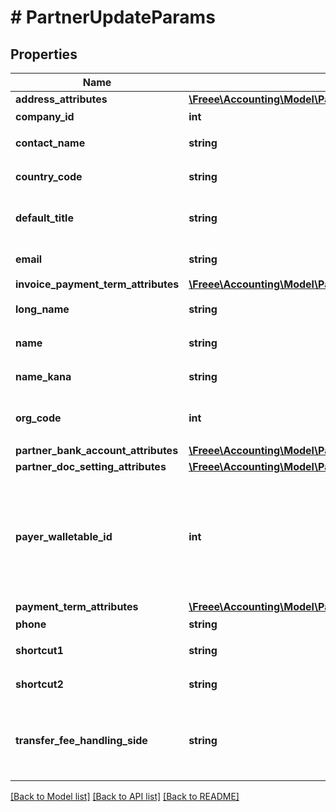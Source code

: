 # # PartnerUpdateParams

## Properties

Name | Type | Description | Notes
------------ | ------------- | ------------- | -------------
**address_attributes** | [**\Freee\Accounting\Model\PartnerCreateParamsAddressAttributes**](PartnerCreateParamsAddressAttributes.md) |  | [optional] 
**company_id** | **int** | 事業所ID | 
**contact_name** | **string** | 担当者 氏名 (255文字以内) | [optional] 
**country_code** | **string** | 地域（JP: 国内、ZZ:国外） | [optional] 
**default_title** | **string** | 敬称（御中、様、(空白)の3つから選択） | [optional] 
**email** | **string** | 担当者 メールアドレス (255文字以内) | [optional] 
**invoice_payment_term_attributes** | [**\Freee\Accounting\Model\PartnerCreateParamsInvoicePaymentTermAttributes**](PartnerCreateParamsInvoicePaymentTermAttributes.md) |  | [optional] 
**long_name** | **string** | 正式名称（255文字以内） | [optional] 
**name** | **string** | 取引先名 (255文字以内) | 
**name_kana** | **string** | カナ名称（255文字以内） | [optional] 
**org_code** | **int** | 事業所種別（null: 未設定、1: 法人、2: 個人） | [optional] 
**partner_bank_account_attributes** | [**\Freee\Accounting\Model\PartnerCreateParamsPartnerBankAccountAttributes**](PartnerCreateParamsPartnerBankAccountAttributes.md) |  | [optional] 
**partner_doc_setting_attributes** | [**\Freee\Accounting\Model\PartnerCreateParamsPartnerDocSettingAttributes**](PartnerCreateParamsPartnerDocSettingAttributes.md) |  | [optional] 
**payer_walletable_id** | **int** | 振込元口座ID（一括振込ファイル用）:（walletableのtypeが&#39;bank_account&#39;のidのみ指定できます。また、未設定にする場合は、nullを指定してください。） | [optional] 
**payment_term_attributes** | [**\Freee\Accounting\Model\PartnerCreateParamsInvoicePaymentTermAttributes**](PartnerCreateParamsInvoicePaymentTermAttributes.md) |  | [optional] 
**phone** | **string** | 電話番号 | [optional] 
**shortcut1** | **string** | ショートカット１ (255文字以内) | [optional] 
**shortcut2** | **string** | ショートカット２ (255文字以内) | [optional] 
**transfer_fee_handling_side** | **string** | 振込手数料負担（一括振込ファイル用）: (振込元(当方): payer, 振込先(先方): payee) | [optional] 

[[Back to Model list]](../../README.md#documentation-for-models) [[Back to API list]](../../README.md#documentation-for-api-endpoints) [[Back to README]](../../README.md)


